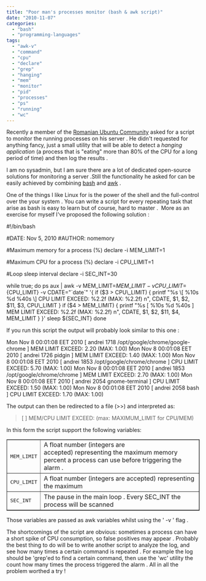 ```yaml
---
title: "Poor man's processes monitor (bash & awk script)"
date: "2010-11-07"
categories: 
  - "bash"
  - "programming-languages"
tags: 
  - "awk-v"
  - "command"
  - "cpu"
  - "declare"
  - "grep"
  - "hanging"
  - "mem"
  - "monitor"
  - "pid"
  - "processes"
  - "ps"
  - "running"
  - "wc"
---
```


Recently a member of the [Romanian Ubuntu Community](http://forum.ubuntu.ro/) asked for a script to monitor the running processes on his server . He didn't requested for anything fancy, just a small utility that will be able to detect a _hanging application_ (a process that is "eating" more than 80% of the CPU for a long period of time) and then log the results .

I am no sysadmin, but I am sure there are a lot of dedicated open-source solutions for monitoring a server .Still the functionality he asked for can be easily achieved by combining [bash](http://en.wikipedia.org/wiki/Bash_(Unix_shell)) and [awk](http://en.wikipedia.org/wiki/AWK) .

One of the things I like Linux for is the power of the shell and the full-control over the your system . You can write a script for every repeating task that arise as bash is easy to learn but of course, hard to master .  More as an exercise for myself I've proposed the following solution :

#!/bin/bash

#DATE: Nov 5, 2010
#AUTHOR: nomemory

#Maximum memory for a process (%)
declare -i MEM\_LIMIT=1

#Maximum CPU for a process (%)
declare -i CPU\_LIMIT=1

#Loop sleep interval
declare -i SEC\_INT=30

while true; do
ps aux | awk -v MEM\_LIMIT=${MEM\_LIMIT} 
				-v CPU\_LIMIT=${CPU\_LIMIT} 
				-v CDATE="\`date\`" '{
					if ($3 > CPU\_LIMIT) {
						printf "%s \[ %10s %d %40s \] CPU LIMIT EXCEED: %2.2f (MAX: %2.2f) n", 
							CDATE, $1, $2, $11, $3, CPU\_LIMIT
					}
					if ($4 > MEM\_LIMIT) {
						printf "%s \[ %10s %d %40s \] MEM LIMIT EXCEED: %2.2f (MAX: %2.2f) n", 
							CDATE, $1, $2, $11, $4, MEM\_LIMIT
					}
				}'
sleep ${SEC\_INT}
done

If you run this script the output will probably look similar to this one :

Mon Nov  8 00:01:08 EET 2010 \[     andrei 1718         /opt/google/chrome/google-chrome \] MEM LIMIT EXCEED: 2.20 (MAX: 1.00)
Mon Nov  8 00:01:08 EET 2010 \[     andrei 1726                                   pidgin \] MEM LIMIT EXCEED: 1.40 (MAX: 1.00)
Mon Nov  8 00:01:08 EET 2010 \[     andrei 1853                /opt/google/chrome/chrome \] CPU LIMIT EXCEED: 5.70 (MAX: 1.00)
Mon Nov  8 00:01:08 EET 2010 \[     andrei 1853                /opt/google/chrome/chrome \] MEM LIMIT EXCEED: 2.70 (MAX: 1.00)
Mon Nov  8 00:01:08 EET 2010 \[     andrei 2054                           gnome-terminal \] CPU LIMIT EXCEED: 1.50 (MAX: 1.00)
Mon Nov  8 00:01:08 EET 2010 \[     andrei 2058                                     bash \] CPU LIMIT EXCEED: 1.70 (MAX: 1.00)

The output can then be redirected to a file (>>) and interpreted as:

> \[  \] MEM/CPU LIMIT EXCEED:  (max: MAXIMUM\_LIMIT for CPU/MEM)

In this form the script support the following variables:

<table border="1"><tbody><tr><td><pre>MEM_LIMIT</pre></td><td>A float number (integers are accepted)&nbsp;representing&nbsp;the maximum memory percent a process can use before triggering the alarm .</td></tr><tr><td><pre>CPU_LIMIT</pre></td><td>A float number (integers are accepted) representing the maximum</td></tr><tr><td><pre>SEC_INT</pre></td><td>The pause in the main loop . Every SEC_INT the process will be scanned</td></tr></tbody></table>

Those variables are passed as awk variables whilst using the ' -v ' flag .

The shortcomings of the script are obvious: sometimes a process can have a short spike of CPU consumption, so false positives may appear . Probably the best thing to do will be to write another script to analyze the log, and see how many times a certain command is repeated . For example the log should be 'grep'ed to find a certain command, then use the 'wc' utility the count how many times the process triggered the alarm . All in all the problem worthed a try !
